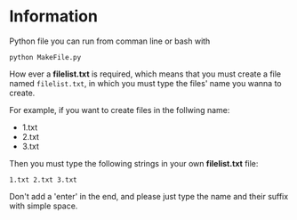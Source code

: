 # Information
Python file you can run from comman line or bash with
```
python MakeFile.py
```
How ever a **filelist.txt** is required, which means that you must create a file named `filelist.txt`, in which you must type the files' name you wanna to create.

For example, if  you want to create files in the follwing name:

- 1.txt
- 2.txt
- 3.txt

Then you must type the following strings in your own **filelist.txt** file:

```
1.txt 2.txt 3.txt
```

Don't add a 'enter' in the end, and please just type the name and their suffix with simple space.